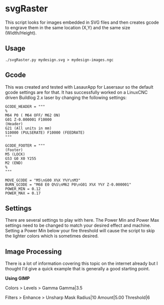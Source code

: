 # svgRaster

This script looks for images embedded in SVG files and then creates gcode to engrave them in the same location (X,Y) and the same size (Width/Height).


## Usage
```
./svgRaster.py mydesign.svg > mydesign-images.ngc

```

## Gcode

This was created and tested with LasaurApp for Lasersaur so the default gcode settings are for that.  It has successfully worked on a LinuxCNC driven Buildlog 2.x laser by changing the following settings:

```
GCODE_HEADER = """
%
M64 P0 ( M64 OFF/ M62 ON)
G01 Z-0.000001 F10000
(Header)
G21 (All units in mm)
S10000 (PULSERATE) F10000 (FEEDRATE)
"""

GCODE_FOOTER = """
(Footer)
M5 (LOCK)
G53 G0 X0 Y255
M2 (END)
%
"""

MOVE_GCODE = "M5\nG00 X%X Y%Y\nM3"
BURN_GCODE = "M68 E0 Q%S\nM62 P0\nG01 X%X Y%Y Z-0.000001"
POWER_MIN = 0.12
POWER_MAX = 0.17  
```

## Settings

There are several settings to play with here.  The Power Min and Power Max settings need to be changed to match your desired effect and machine.  Setting a Power Min below your fire threshold will cause the script to skip the lighter colors which is sometimes desired.


## Image Processing

There is a lot of information covering this topic on the internet already but I thought I'd give a quick example that is generally a good starting point.

**Using GIMP**

Colors > Levels > Gamma 
Gamma|3.5

Filters > Enhance > Unsharp Mask
Radius|10
Amount|5.00
Threshold|6

